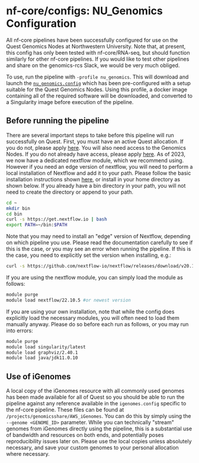 # nf-core/configs: NU_Genomics Configuration

All nf-core pipelines have been successfully configured for use on the Quest Genomics Nodes at Northwestern University. Note that, at present, this config has only been tested with nf-core/RNA-seq, but should function similarly for other nf-core pipelines. If you would like to test other pipelines and share on the genomics-rcs Slack, we would be very much obliged.

To use, run the pipeline with `-profile nu_genomics`. This will download and launch the [`nu_genomics.config`](../conf/nu_genomics.config) which has been pre-configured with a setup suitable for the Quest Genomics Nodes. Using this profile, a docker image containing all of the required software will be downloaded, and converted to a Singularity image before execution of the pipeline.

## Before running the pipeline

There are several important steps to take before this pipeline will run successfully on Quest. First, you must have an active Quest allocation. If you do not, please apply [here](https://www.it.northwestern.edu/secure/forms/research/allocation-request-forms.html). You will also need access to the Genomics Nodes. If you do not already have access, please apply [here](https://app.smartsheet.com/b/form/f6e96bd561114be8a33dc778bc00b919). As of 2023, we now have a dedicated nextflow module, which we recommend using. However if you need an edge version of nextflow, you will need to perform a local installation of Nextflow and add it to your path. Please follow the basic installation instructions shown [here](https://www.nextflow.io/), or install in your home directory as shown below. If you already have a bin directory in your path, you will not need to create the directory or append to your path.

```bash
cd ~
mkdir bin
cd bin
curl -s https://get.nextflow.io | bash
export PATH=~/bin:$PATH
```

Note that you may need to install an "edge" version of Nextflow, depending on which pipeline you use. Please read the documentation carefully to see if this is the case, or you may see an error when running the pipeline. If this is the case, you need to explicitly set the version when installing, e.g.:

```bash
curl -s https://github.com/nextflow-io/nextflow/releases/download/v20.11.0-edge/nextflow-20.11.0-edge-all | bash
```

If you are using the nextflow module, you can simply load the module as follows:

```bash
module purge
module load nextflow/22.10.5 #or newest version
```

If you are using your own installation, note that while the config does explicitly load the necessary modules, you will often need to load them manually anyway. Please do so before each run as follows, or you may run into errors:

```bash
module purge
module load singularity/latest
module load graphviz/2.40.1
module load java/jdk11.0.10
```

## Use of iGenomes

A local copy of the iGenomes resource with all commonly used genomes has been made available for all of Quest so you should be able to run the pipeline against any reference available in the `igenomes.config` specific to the nf-core pipeline. These files can be found at `/projects/genomicsshare/AWS_iGenomes`. You can do this by simply using the `--genome <GENOME_ID>` parameter. While you can technically "stream" genomes from iGenomes directly using the pipeline, this is a substantial use of bandwidth and resources on both ends, and potentially poses reproducibility issues later on. Please use the local copies unless absolutely necessary, and save your custom genomes to your personal allocation where necessary.
